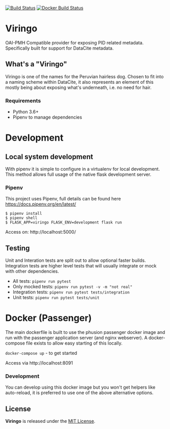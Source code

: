 [![Build Status](https://travis-ci.com/datacite/viringo.svg?branch=master)](https://travis-ci.com/datacite/viringo) [![Docker Build Status](https://img.shields.io/docker/build/datacite/viringo.svg)](https://hub.docker.com/r/datacite/viringo)

# Viringo

OAI-PMH Compatible provider for exposing PID related metadata.
Specifically built for support for DataCite metadata.

## What's a "Viringo"
Viringo is one of the names for the Peruvian hairless dog.
Chosen to fit into a naming scheme within DataCite, it also represents
an element of this mostly being about exposing what's underneath, i.e. no need
for hair.

### Requirements
* Python 3.6+
* Pipenv to manage dependencies

# Development

## Local system development

With pipenv it is simple to configure in a virtualenv for local development.
This method allows full usage of the native flask development server.

### Pipenv
This project uses Pipenv, full details can be found here https://docs.pipenv.org/en/latest/

```
$ pipenv install
$ pipenv shell
$ FLASK_APP=viringo FLASK_ENV=development flask run
```

Access on: http://localhost:5000/

## Testing

Unit and Interation tests are split out to allow optional faster builds.
Integration tests are higher level tests that will usually integrate or mock with
other dependencies.

* All tests: `pipenv run pytest`
* Only mocked tests: `pipenv run pytest -v -m "not real"`
* Integration tests: `pipenv run pytest tests/integration`
* Unit tests: `pipenv run pytest tests/unit`


# Docker (Passenger)

The main dockerfile is built to use the phusion passenger docker image and run
with the passenger application server (and nginx webserver). A docker-compose file
exists to allow easy starting of this locally.

`docker-compose up` - to get started

Access via http://localhost:8091

### Development
You can develop using this docker image but you won't get helpers like auto-reload,
it is preferred to use one of the above alternative options.

## License

**Viringo** is released under the [MIT License](https://github.com/datacite/viringo/blob/master/LICENSE).
